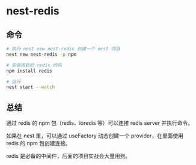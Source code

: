 # nest-redis

## 命令
```bash
# 执行 nest new nest-redis 创建一个 nest 项目
nest new nest-redis -p npm

# 安装用到的 redis 的包
npm install redis 

# 运行
nest start --watch
```



## 总结
通过 redis 的 npm 包（redis、ioredis 等）可以连接 redis server 并执行命令。

如果在 nest 里，可以通过 useFactory 动态创建一个 provider，在里面使用 redis 的 npm 包创建连接。

redis 是必备的中间件，后面的项目实战会大量用到。
